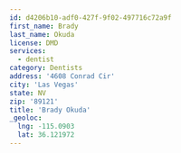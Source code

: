 ```yaml
---
id: d4206b10-adf0-427f-9f02-497716c72a9f
first_name: Brady
last_name: Okuda
license: DMD
services:
  - dentist
category: Dentists
address: '4608 Conrad Cir'
city: 'Las Vegas'
state: NV
zip: '89121'
title: 'Brady Okuda'
_geoloc:
  lng: -115.0903
  lat: 36.121972
---
```

